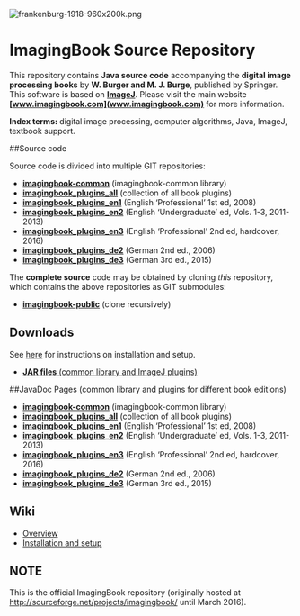 ![frankenburg-1918-960x200k.png](https://bitbucket.org/repo/8Gjapq/images/443892583-frankenburg-1918-960x200k.png)

# ImagingBook Source Repository

This repository contains **Java source code** accompanying the 
**digital image processing books** by **W. Burger and M. J. Burge**, 
published by Springer. This software is based on **[ImageJ](http://rsbweb.nih.gov/ij/index.html)**.
Please visit the main website **[www.imagingbook.com](www.imagingbook.com)** for more information.

**Index terms:** digital image processing, computer algorithms, Java, ImageJ, textbook support.

##Source code

Source code is divided into multiple GIT repositories:

* **[imagingbook-common](https://bitbucket.org/imagingbook/imagingbook-common)** (imagingbook-common library)
* **[imagingbook_plugins_all](https://bitbucket.org/imagingbook/imagingbook-plugins-all/src)** (collection of all book plugins)
* **[imagingbook_plugins_en1](https://bitbucket.org/imagingbook/imagingbook-plugins-en1/src)** (English ‘Professional’ 1st ed, 2008)
* **[imagingbook_plugins_en2](https://bitbucket.org/imagingbook/imagingbook-plugins-en2/src)** (English ‘Undergraduate’ ed, Vols. 1-3, 2011-2013)
* **[imagingbook_plugins_en3](https://bitbucket.org/imagingbook/imagingbook-plugins-en3/src)** (English ‘Professional’ 2nd ed, hardcover, 2016)
* **[imagingbook_plugins_de2](https://bitbucket.org/imagingbook/imagingbook-plugins-de2/src)** (German 2nd ed., 2006)
* **[imagingbook_plugins_de3](https://bitbucket.org/imagingbook/imagingbook-plugins-de3/src)** (German 3rd ed., 2015)

The **complete source** code may be obtained by cloning *this* repository, which contains
the above repositories as GIT submodules:

* **[imagingbook-public](https://bitbucket.org/imagingbook/imagingbook-public/src)** (clone recursively)


## Downloads

See [here](https://bitbucket.org/imagingbook/imagingbook-public/wiki/Installation%20and%20setup)
for instructions on installation and setup.

* [**JAR files** (common library and ImageJ plugins)](https://bitbucket.org/imagingbook/imagingbook-public/downloads)



##JavaDoc Pages (common library and plugins for different book editions)

* **[imagingbook-common](http://imagingbook.bitbucket.org/javadoc/imagingbook-common)** (imagingbook-common library)
* **[imagingbook_plugins_all](http://imagingbook.bitbucket.org/javadoc/imagingbook_plugins_all)** (collection of all book plugins)
* **[imagingbook_plugins_en1](http://imagingbook.bitbucket.org/javadoc/imagingbook_plugins_en1)** (English ‘Professional’ 1st ed, 2008)
* **[imagingbook_plugins_en2](http://imagingbook.bitbucket.org/javadoc/imagingbook_plugins_en2)** (English ‘Undergraduate’ ed, Vols. 1-3, 2011-2013)
* **[imagingbook_plugins_en3](http://imagingbook.bitbucket.org/javadoc/imagingbook_plugins_en3)** (English ‘Professional’ 2nd ed, hardcover, 2016)
* **[imagingbook_plugins_de2](http://imagingbook.bitbucket.org/javadoc/imagingbook_plugins_de2)** (German 2nd ed., 2006)
* **[imagingbook_plugins_de3](http://imagingbook.bitbucket.org/javadoc/imagingbook_plugins_de3)** (German 3rd ed., 2015)

## Wiki

* [Overview](https://bitbucket.org/imagingbook/imagingbook-public/wiki/browse/)
* [Installation and setup](https://bitbucket.org/imagingbook/imagingbook-public/wiki/Installation%20and%20setup)


## NOTE

This is the official ImagingBook repository (originally hosted at http://sourceforge.net/projects/imagingbook/ until March 2016).